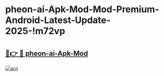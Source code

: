 # pheon-ai-Apk-Mod-Mod-Premium-Android-Latest-Update-2025-!m72vp

# <h2><a href="https://pj5hhi.esa.edu.pl?title=pheon-ai-Apk-Mod&ref=m72vp">🔗👉 🔴 pheon-ai-Apk-Mod</a></h2>

[![acn](https://github.com/user-attachments/assets/0f9c940e-d8b0-45ae-aac7-cd30a18b3e1c)](https://pj5hhi.esa.edu.pl?title=pheon-ai-Apk-Mod&ref=m72vp)

